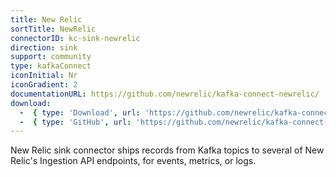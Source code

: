 ```yaml
---
title: New Relic
sortTitle: NewRelic
connectorID: kc-sink-newrelic
direction: sink
support: community
type: kafkaConnect
iconInitial: Nr
iconGradient: 2
documentationURL: https://github.com/newrelic/kafka-connect-newrelic/
download:
  -  { type: 'Download', url: 'https://github.com/newrelic/kafka-connect-newrelic/releases' }
  -  { type: 'GitHub', url: 'https://github.com/newrelic/kafka-connect-newrelic/' }
---
```

New Relic sink connector ships records from Kafka topics to several of New Relic's Ingestion API endpoints, for events, metrics, or logs.

